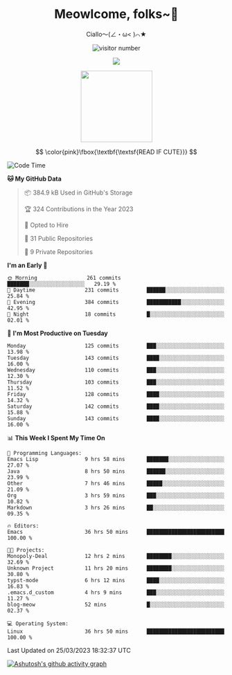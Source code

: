 <div align="center">
  <h1>Meowlcome, folks~👋</h1>
  <p>Ciallo～(∠・ω< )⌒★</p>
</div>

<p align="center">
  <img src="https://count.getloli.com/get/@Ziqi-Yang?theme=rule34" alt="visitor number" />
</p>

<p align="center">
  <img src="https://skillicons.dev/icons?i=rust,c,py,flutter,go,java,js,bash,linux,emacs" />
</p>
<p align="center">
  <img height="165" src="https://github-readme-stats.vercel.app/api?username=Ziqi-Yang&show_icons=true&include_all_commits=true&hide_border=true" />
</p>

$$
\color{pink}\fbox{\textbf{\textsf{READ IF CUTE}}}
$$

<!--START_SECTION:waka-->
![Code Time](http://img.shields.io/badge/Code%20Time-754%20hrs%2012%20mins-blue)

**🐱 My GitHub Data** 

> 📦 384.9 kB Used in GitHub's Storage 
 > 
> 🏆 324 Contributions in the Year 2023
 > 
> 💼 Opted to Hire
 > 
> 📜 31 Public Repositories 
 > 
> 🔑 9 Private Repositories 
 > 
**I'm an Early 🐤** 

```text
🌞 Morning                261 commits         ███████░░░░░░░░░░░░░░░░░░   29.19 % 
🌆 Daytime                231 commits         ██████░░░░░░░░░░░░░░░░░░░   25.84 % 
🌃 Evening                384 commits         ███████████░░░░░░░░░░░░░░   42.95 % 
🌙 Night                  18 commits          █░░░░░░░░░░░░░░░░░░░░░░░░   02.01 % 
```
📅 **I'm Most Productive on Tuesday** 

```text
Monday                   125 commits         ███░░░░░░░░░░░░░░░░░░░░░░   13.98 % 
Tuesday                  143 commits         ████░░░░░░░░░░░░░░░░░░░░░   16.00 % 
Wednesday                110 commits         ███░░░░░░░░░░░░░░░░░░░░░░   12.30 % 
Thursday                 103 commits         ███░░░░░░░░░░░░░░░░░░░░░░   11.52 % 
Friday                   128 commits         ████░░░░░░░░░░░░░░░░░░░░░   14.32 % 
Saturday                 142 commits         ████░░░░░░░░░░░░░░░░░░░░░   15.88 % 
Sunday                   143 commits         ████░░░░░░░░░░░░░░░░░░░░░   16.00 % 
```


📊 **This Week I Spent My Time On** 

```text
💬 Programming Languages: 
Emacs Lisp               9 hrs 58 mins       ███████░░░░░░░░░░░░░░░░░░   27.07 % 
Java                     8 hrs 50 mins       ██████░░░░░░░░░░░░░░░░░░░   23.99 % 
Other                    7 hrs 46 mins       █████░░░░░░░░░░░░░░░░░░░░   21.09 % 
Org                      3 hrs 59 mins       ███░░░░░░░░░░░░░░░░░░░░░░   10.82 % 
Markdown                 3 hrs 26 mins       ██░░░░░░░░░░░░░░░░░░░░░░░   09.35 % 

🔥 Editors: 
Emacs                    36 hrs 50 mins      █████████████████████████   100.00 % 

🐱‍💻 Projects: 
Monopoly-Deal            12 hrs 2 mins       ████████░░░░░░░░░░░░░░░░░   32.69 % 
Unknown Project          11 hrs 20 mins      ████████░░░░░░░░░░░░░░░░░   30.80 % 
typst-mode               6 hrs 12 mins       ████░░░░░░░░░░░░░░░░░░░░░   16.83 % 
.emacs.d_custom          4 hrs 9 mins        ███░░░░░░░░░░░░░░░░░░░░░░   11.27 % 
blog-meow                52 mins             █░░░░░░░░░░░░░░░░░░░░░░░░   02.37 % 

💻 Operating System: 
Linux                    36 hrs 50 mins      █████████████████████████   100.00 % 
```


 Last Updated on 25/03/2023 18:32:37 UTC
<!--END_SECTION:waka-->


[![Ashutosh's github activity graph](https://github-readme-activity-graph.cyclic.app/graph?username=Ziqi-Yang&theme=github)](https://github.com/ashutosh00710/github-readme-activity-graph)
